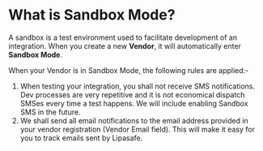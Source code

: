 # What is Sandbox Mode?

A sandbox is a test environment used to facilitate development of an integration.
When you create a new **Vendor**, it will automatically enter **Sandbox Mode**. 

When your Vendor is in Sandbox Mode, the following rules are applied:-

1. When testing your integration, you shall not receive SMS notifications. Dev processes are very repetitive and it is not economical dispatch SMSes every time a test happens. We will include enabling Sandbox SMS in the future.
2. We shall send all email notifications to the email address provided in your vendor registration (Vendor Email field). This will make it easy for you to track emails sent by Lipasafe.